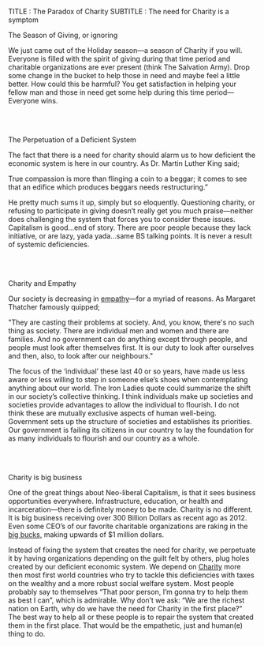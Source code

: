 TITLE : The Paradox of Charity
SUBTITLE : The need for Charity is a symptom

<p class="section-headline">The Season of Giving, or ignoring</p>
<p>
We just came out of the Holiday season—a season of Charity if you will. Everyone is filled with the spirit of giving during that time period and charitable organizations are ever present (think The Salvation Army).  Drop some change in the bucket to help those in need and maybe feel a little better. How could this be harmful?  You get satisfaction in helping your fellow man and those in need get some help during this time period—Everyone wins. </p>
<br/>
<br/>

<p class="section-headline">The Perpetuation of  a Deficient System</p>
<p>
The fact that there is a need for charity should alarm us to how deficient the economic system is here in our country.  As Dr. Martin Luther King said; <p class=”quotation“>True compassion is more than flinging a coin to a beggar; it comes to see that an edifice which produces beggars needs restructuring.”</p>
He pretty much sums it up, simply but so eloquently. Questioning charity, or refusing to participate in giving doesn’t really get you much praise—neither does challenging the system that forces you to consider these issues. Capitalism is good…end of story. There are poor people because they lack initiative, or are lazy, yada yada…same BS talking points. It is never a result of systemic deficiencies. </p>
<br/>
<br/>

<p class="section-headline">Charity and Empathy</p>
<p>
Our society is decreasing in 
<a href=”http://www.nytimes.com/roomfordebate/2013/09/23/facebook-and-narcissism/is-declining-empathy-technologys-fault” target="_blank" class="article-link">empathy</a>—for a myriad of reasons. As Margaret Thatcher famously quipped; <p class=”quotation“> "They are casting their problems at society. And, you know, there's no such thing as society. There are individual men and women and there are families. And no government can do anything except through people, and people must look after themselves first. It is our duty to look after ourselves and then, also, to look after our neighbours."</p>
The focus of the ‘individual’ these last 40 or so years, have made us less aware or less willing to step in someone else’s shoes when contemplating anything about our world. The Iron Ladies quote could summarize the shift in our society’s collective thinking. I think individuals make up societies and societies provide advantages to allow the individual to flourish. I do not think these are mutually exclusive aspects of human well-being. Government sets up the structure of societies and establishes its priorities.  Our government is failing its citizens in our country to lay the foundation for as many individuals to flourish and our country as a whole.
</p>

</br>
</br>
<p class="section-headline">Charity is big business</p>
<p>
One of the great things about Neo-liberal Capitalism, is that it sees business opportunities everywhere. Infrastructure, education, or health and incarceration—there is definitely money to be made. Charity is no different. It is big business receiving over 300 Billion Dollars as recent ago as 2012. Even some CEO’s of our favorite charitable organizations are raking in the 
<a href=”http://www.thefiscaltimes.com/Media/Slideshow/2012/12/20/10-Insanely-Overpaid-Nonprofit-Execs” target="_blank" class="article-link">big bucks,</a> making upwards of $1 million dollars.
</br>
<p>
Instead of fixing the system that creates the need for charity, we perpetuate it by having organizations depending on the guilt felt by others, plug holes created by our deficient economic system. We depend on <a href=”http://www.nytimes.com/2012/11/14/business/charitys-role-in-america-and-its-limits.html?pagewanted=all&_r=0” target="_blank" class="article-link">Charity</a> more then most first world countries who try to tackle this deficiencies with taxes on the wealthy and a more robust social welfare system. Most people probably say to themselves “That poor person, I’m gonna try to help them as best I can”, which is admirable. Why don’t we ask: “We are the richest nation on Earth, why do we have the need for Charity in the first place?” The best way to help all or these people is to repair the system that created them in the first place. That would be the empathetic, just and human(e) thing to do.
</p>

